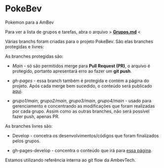 # PokeBev
Pokemon para a AmBev

Para ver a lista de grupos e tarefas, abra o arquivo > **[Grupos.md](Grupos.md)** <   

Várias branchs foram criadas para o projeto PokeBev. São elas branches protegidas e livres: 

As branches protegidas são: 

* *Main* - só são permitidos merge para **Pull Request (PR)**, o arquivo é protegido, portanto apresentará erro ao fazer um **git push**. 

* *gh-pages* - essa branch também é protegida e contém a página do projeto. Após cada merge bem sucedido, o conteúdo será publicado [aqui](https://arlm.github.io/PokeBev/). 

* *grupo1/main*, *grupo2/main*, *grupo3/main*, *grupo4/main* - usado para gerenciamento e concentrando as modificações que foram realizadas por cada grupo. Assim como as outras branches, não será possível fazer push, apenas PR. 

As branches livres são: 

* Develop - concetra os desenvolvimentos/códigos que foram finalizados pelos grupos. 

* gh-pages-develop - concentra o conteúdo que irá para [essa página](https://arlm.github.io/PokeBev/). 

Estamos utilizando referência interna ao git flow da AmbevTech. 


